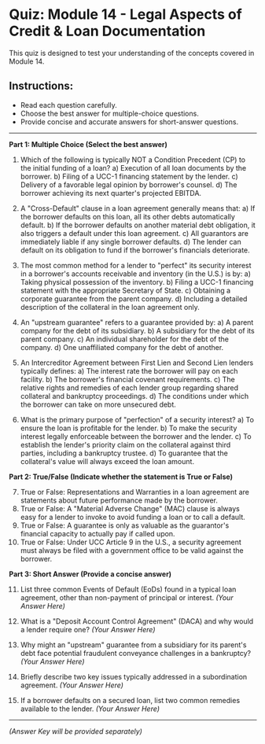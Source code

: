 # Quiz: Module 14 - Legal Aspects of Credit & Loan Documentation

This quiz is designed to test your understanding of the concepts covered in Module 14.

## Instructions:
*   Read each question carefully.
*   Choose the best answer for multiple-choice questions.
*   Provide concise and accurate answers for short-answer questions.

---

**Part 1: Multiple Choice (Select the best answer)**

1.  Which of the following is typically NOT a Condition Precedent (CP) to the initial funding of a loan?
    a)  Execution of all loan documents by the borrower.
    b)  Filing of a UCC-1 financing statement by the lender.
    c)  Delivery of a favorable legal opinion by borrower's counsel.
    d)  The borrower achieving its next quarter's projected EBITDA.

2.  A "Cross-Default" clause in a loan agreement generally means that:
    a)  If the borrower defaults on this loan, all its other debts automatically default.
    b)  If the borrower defaults on another material debt obligation, it also triggers a default under this loan agreement.
    c)  All guarantors are immediately liable if any single borrower defaults.
    d)  The lender can default on its obligation to fund if the borrower's financials deteriorate.

3.  The most common method for a lender to "perfect" its security interest in a borrower's accounts receivable and inventory (in the U.S.) is by:
    a)  Taking physical possession of the inventory.
    b)  Filing a UCC-1 financing statement with the appropriate Secretary of State.
    c)  Obtaining a corporate guarantee from the parent company.
    d)  Including a detailed description of the collateral in the loan agreement only.

4.  An "upstream guarantee" refers to a guarantee provided by:
    a)  A parent company for the debt of its subsidiary.
    b)  A subsidiary for the debt of its parent company.
    c)  An individual shareholder for the debt of the company.
    d)  One unaffiliated company for the debt of another.

5.  An Intercreditor Agreement between First Lien and Second Lien lenders typically defines:
    a)  The interest rate the borrower will pay on each facility.
    b)  The borrower's financial covenant requirements.
    c)  The relative rights and remedies of each lender group regarding shared collateral and bankruptcy proceedings.
    d)  The conditions under which the borrower can take on more unsecured debt.

6.  What is the primary purpose of "perfection" of a security interest?
    a)  To ensure the loan is profitable for the lender.
    b)  To make the security interest legally enforceable between the borrower and the lender.
    c)  To establish the lender's priority claim on the collateral against third parties, including a bankruptcy trustee.
    d)  To guarantee that the collateral's value will always exceed the loan amount.

**Part 2: True/False (Indicate whether the statement is True or False)**

7.  True or False: Representations and Warranties in a loan agreement are statements about future performance made by the borrower.
8.  True or False: A "Material Adverse Change" (MAC) clause is always easy for a lender to invoke to avoid funding a loan or to call a default.
9.  True or False: A guarantee is only as valuable as the guarantor's financial capacity to actually pay if called upon.
10. True or False: Under UCC Article 9 in the U.S., a security agreement must always be filed with a government office to be valid against the borrower.

**Part 3: Short Answer (Provide a concise answer)**

11. List three common Events of Default (EoDs) found in a typical loan agreement, other than non-payment of principal or interest.
    *(Your Answer Here)*

12. What is a "Deposit Account Control Agreement" (DACA) and why would a lender require one?
    *(Your Answer Here)*

13. Why might an "upstream" guarantee from a subsidiary for its parent's debt face potential fraudulent conveyance challenges in a bankruptcy?
    *(Your Answer Here)*

14. Briefly describe two key issues typically addressed in a subordination agreement.
    *(Your Answer Here)*

15. If a borrower defaults on a secured loan, list two common remedies available to the lender.
    *(Your Answer Here)*

---

*(Answer Key will be provided separately)*
